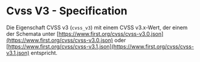 # Cvss V3 - Specification

Die Eigenschaft CVSS v3 (`cvss_v3`) mit einem CVSS v3.x-Wert, der einem der Schemata unter [https://www.first.org/cvss/cvss-v3.0.json](https://www.first.org/cvss/cvss-v3.0.json) oder [https://www.first.org/cvss/cvss-v3.1.json](https://www.first.org/cvss/cvss-v3.1.json) entspricht.